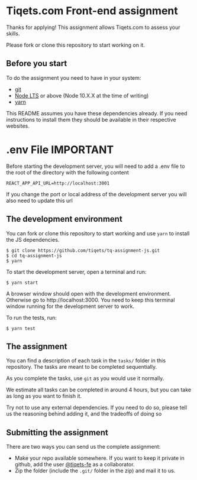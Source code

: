 # Tiqets.com Front-end assignment

Thanks for applying! This assignment allows Tiqets.com to assess your skills.

Please fork or clone this repository to start working on it.

## Before you start

To do the assignment you need to have in your system:

- [git](https://git-scm.com/)
- [Node LTS](https://nodejs.org/en/about/releases/) or above (Node 10.X.X at the time of writing)
- [yarn](https://yarnpkg.com/en/)

This README assumes you have these dependencies already. If you need instructions to install them they should be available in their respective websites.

# .env File IMPORTANT

Before starting the development server, you will need to add a .env file to the root of the directory with the following content

```
REACT_APP_API_URL=http://localhost:3001
```

If you change the port or local address of the development server you will also need to update this url

## The development environment

You can fork or clone this repository to start working and use `yarn` to install the JS dependencies.

    $ git clone https://github.com/tiqets/tq-assignment-js.git
    $ cd tq-assignment-js
    $ yarn

To start the development server, open a terminal and run:

    $ yarn start

A browser window should open with the development environment. Otherwise go to http://localhost:3000. You need to keep this terminal window running for the development server to work.

To run the tests, run:

    $ yarn test

## The assignment

You can find a description of each task in the `tasks/` folder in this repository. The tasks are meant to be completed sequentially.

As you complete the tasks, use `git` as you would use it normally.

We estimate all tasks can be completed in around 4 hours, but you can take as long as you want to finish it.

Try not to use any external dependencies. If you need to do so, please tell us the reasoning behind adding it, and the tradeoffs of doing so

## Submitting the assignment

There are two ways you can send us the complete assignment:

- Make your repo available somewhere. If you want to keep it private in github, add the user [@tiqets-fe](https://github.com/tiqets-fe/) as a collaborator.
- Zip the folder (include the `.git/` folder in the zip) and mail it to us.
